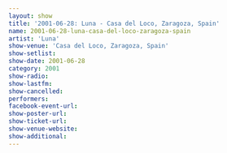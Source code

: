 ```yaml
---
layout: show
title: '2001-06-28: Luna - Casa del Loco, Zaragoza, Spain'
name: 2001-06-28-luna-casa-del-loco-zaragoza-spain
artist: 'Luna'
show-venue: 'Casa del Loco, Zaragoza, Spain'
show-setlist: 
show-date: 2001-06-28
category: 2001
show-radio: 
show-lastfm: 
show-cancelled: 
performers: 
facebook-event-url: 
show-poster-url: 
show-ticket-url: 
show-venue-website: 
show-additional: 
---
```


